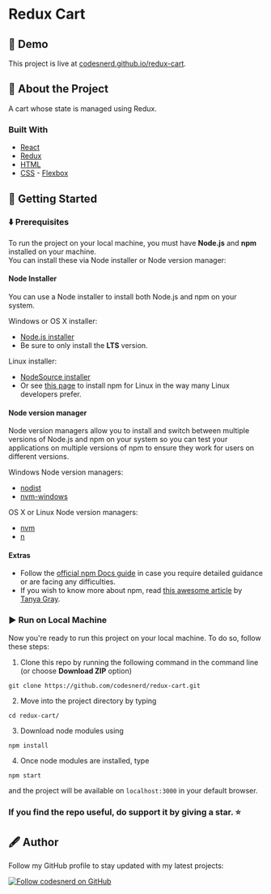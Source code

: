 # Redux Cart

## 🔴 Demo
This project is live at [codesnerd.github.io/redux-cart](https://codesnerd.github.io/redux-cart).

## 🧾 About the Project
A cart whose state is managed using Redux.

### Built With
* [React](https://reactjs.org/docs/getting-started.html)
* [Redux](https://redux.js.org/introduction/getting-started)
* [HTML](https://developer.mozilla.org/en-US/docs/Web/HTML)
* [CSS](https://developer.mozilla.org/en-US/docs/Web/CSS) - [Flexbox](https://developer.mozilla.org/en-US/docs/Web/CSS/CSS_Flexible_Box_Layout/Basic_Concepts_of_Flexbox)


## 🔰 Getting Started
### ⬇️ Prerequisites
To run the project on your local machine, you must have <b>Node.js</b> and <b>npm</b> installed on your machine.
<br/>You can install these via Node installer or Node version manager:

#### Node Installer
You can use a Node installer to install both Node.js and npm on your system.

Windows or OS X installer:
* [Node.js installer](https://nodejs.org/en/download/)
* Be sure to only install the <b>LTS</b> version.

Linux installer:
* [NodeSource installer](https://github.com/nodesource/distributions)
* Or see [this page](https://nodejs.org/en/download/package-manager/) to install npm for Linux in the way many Linux developers prefer.

#### Node version manager
Node version managers allow you to install and switch between multiple versions of Node.js and npm on your system so you can test your applications on multiple versions of npm to ensure they work for users on different versions.

Windows Node version managers:
* [nodist](https://github.com/nullivex/nodist)
* [nvm-windows](https://github.com/coreybutler/nvm-windows)

OS X or Linux Node version managers:
* [nvm](https://github.com/nvm-sh/nvm)
* [n](https://github.com/tj/n)

#### Extras
* Follow the [official npm Docs guide](https://docs.npmjs.com/downloading-and-installing-node-js-and-npm) in case you require detailed guidance or are facing any difficulties.
* If you wish to know more about npm, read [this awesome article](https://medium.com/@tanya/what-the-heck-is-npm-b8168f61e3b5) by [Tanya Gray](https://medium.com/@tanya).

### ▶️ Run on Local Machine
Now you're ready to run this project on your local machine. To do so, follow these steps:
1. Clone this repo by running the following command in the command line (or choose <b>Download ZIP</b> option)
```
git clone https://github.com/codesnerd/redux-cart.git
```
2. Move into the project directory by typing
```
cd redux-cart/
```
3. Download node modules using
```
npm install
```
4. Once node modules are installed, type
```
npm start
```
and the project will be available on `localhost:3000` in your default browser.

### If you find the repo useful, do support it by giving a star. ⭐

## 🖋 Author
Follow my GitHub profile to stay updated with my latest projects:

[![Follow codesnerd on GitHub](https://img.shields.io/badge/Connect-codesnerd-blue.svg?logo=Github&longCache=true&style=social&label=Follow)](https://github.com/codesnerd)
